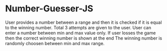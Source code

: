 # Number-Guesser-JS
User provides a number between a range and then it is checked if it is equal to the winning number. 
Total 3 attempts are given to the user.
User can enter a number between min and max value only.
If user losses the game then the correct winning number is shown at the end
The winning number is randomly choosen between min and max range.
